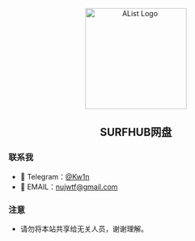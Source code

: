 <p align="center">
  <a href="https://www.surfhub.net/">
    <img src="https://cdn.jsdelivr.net/gh/m1n4l/img@main/logo.svg" alt="AList Logo" width=200/>
  </a>
</p>

<h2 align="center">SURFHUB网盘</h2>

### 联系我

- 👋 Telegram：[@Kw1n](https://t.me/nmzle "@Kw1n")
- 👀 EMAIL：nujwtf@gmail.com

### 注意

- 请勿将本站共享给无关人员，谢谢理解。
